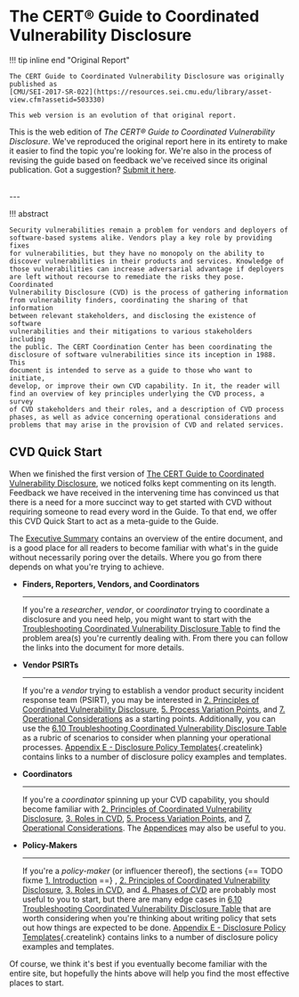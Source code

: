 # The CERT&reg; Guide to Coordinated Vulnerability Disclosure

!!! tip inline end "Original Report"

    The CERT Guide to Coordinated Vulnerability Disclosure was originally published as
    [CMU/SEI-2017-SR-022](https://resources.sei.cmu.edu/library/asset-view.cfm?assetid=503330)

    This web version is an evolution of that original report.

This is the web edition of *The CERT® Guide to Coordinated Vulnerability
Disclosure*. We've reproduced the original report here in its entirety
to make it easier to find the topic you're looking for. We're also in
the process of revising the guide based on feedback we've received
since its original publication. Got a suggestion? [Submit it
here](https://github.com/CERTCC/CERT-Guide-to-CVD/issues).

<!-- for vertical spacing -->
<br/>
---

!!! abstract

    Security vulnerabilities remain a problem for vendors and deployers of
    software-based systems alike. Vendors play a key role by providing fixes
    for vulnerabilities, but they have no monopoly on the ability to
    discover vulnerabilities in their products and services. Knowledge of
    those vulnerabilities can increase adversarial advantage if deployers
    are left without recourse to remediate the risks they pose. Coordinated
    Vulnerability Disclosure (CVD) is the process of gathering information
    from vulnerability finders, coordinating the sharing of that information
    between relevant stakeholders, and disclosing the existence of software
    vulnerabilities and their mitigations to various stakeholders including
    the public. The CERT Coordination Center has been coordinating the
    disclosure of software vulnerabilities since its inception in 1988. This
    document is intended to serve as a guide to those who want to initiate,
    develop, or improve their own CVD capability. In it, the reader will
    find an overview of key principles underlying the CVD process, a survey
    of CVD stakeholders and their roles, and a description of CVD process
    phases, as well as advice concerning operational considerations and
    problems that may arise in the provision of CVD and related services.

## CVD Quick Start

When we finished the first version of [The CERT Guide to Coordinated Vulnerability
Disclosure](https://resources.sei.cmu.edu/library/asset-view.cfm?assetid=503330),
we noticed folks kept commenting on its length. Feedback we have
received in the intervening time has convinced us that there is a need
for a more succinct way to get started with CVD without requiring
someone to read every word in the Guide. To that end, we offer this CVD
Quick Start to act as a meta-guide to the Guide.

The [Executive Summary](tutorials/executive_summary.md) contains an
overview of the entire document, and is a good place for all readers to
become familiar with what's in the guide without necessarily poring
over the details. Where you go from there depends on what you're trying
to achieve.

<div class="grid cards" markdown>

- **Finders, Reporters, Vendors, and Coordinators**

    ---

    If you're a *researcher*, *vendor*, or *coordinator* trying to coordinate a disclosure and you need help, you might
    want to start with the
    [Troubleshooting Coordinated Vulnerability Disclosure Table](6.10-Troubleshooting-Coordinated-Vulnerability-Disclosure-Table_55967749.md)
    to find the problem area(s) you're currently dealing with.
    From there you can follow the links into the document for more details.

- **Vendor PSIRTs**

    ---

    If you're a *vendor* trying to establish a vendor product security
    incident response team (PSIRT), you may be interested in [2.
    Principles of Coordinated Vulnerability
    Disclosure](2.-Principles-of-Coordinated-Vulnerability-Disclosure_47677450.md), [5.
    Process Variation
    Points](5.-Process-Variation-Points_47677473.md), and  [7.
    Operational
    Considerations](7.-Operational-Considerations_47677492.md) as a
    starting points. Additionally, you can use the [6.10 Troubleshooting
    Coordinated Vulnerability Disclosure
    Table](6.10-Troubleshooting-Coordinated-Vulnerability-Disclosure-Table_55967749.md) as
    a rubric of scenarios to consider when planning your operational
    processes. [Appendix E - Disclosure Policy
    Templates](/confluence/pages/createpage.action?spaceKey=CVD&title=Appendix+E+%E2%80%93+Disclosure+Policy+Templates&linkCreation=true&fromPageId=47677443){.createlink}
    contains links to a number of disclosure policy examples and
    templates.

- **Coordinators**

    ---

    If you're a *coordinator* spinning up your CVD capability, you
    should become familiar with [2. Principles of Coordinated
    Vulnerability
    Disclosure](2.-Principles-of-Coordinated-Vulnerability-Disclosure_47677450.md), [3.
    Roles in CVD](3.-Roles-in-CVD_47677459.md), [5. Process Variation
    Points](5.-Process-Variation-Points_47677473.md), and [7.
    Operational
    Considerations](7.-Operational-Considerations_47677492.md).
    The [Appendices](Appendices_49414192.md) may also be useful to
    you.

- **Policy-Makers**

    ---

    If you're a *policy-maker* (or influencer thereof), the
    sections {== TODO fixme [1. Introduction](1.-Introduction_47677445.md) ==} , [2.
    Principles of Coordinated Vulnerability
    Disclosure](2.-Principles-of-Coordinated-Vulnerability-Disclosure_47677450.md), [3.
    Roles in CVD](3.-Roles-in-CVD_47677459.md), and [4. Phases of
    CVD](4.-Phases-of-CVD_47677466.md) are probably most useful to you
    to start, but there are many edge cases in [6.10 Troubleshooting
    Coordinated Vulnerability Disclosure
    Table](6.10-Troubleshooting-Coordinated-Vulnerability-Disclosure-Table_55967749.md) that
    are worth considering when you're thinking about writing policy
    that sets out how things are expected to be done. [Appendix E -
    Disclosure Policy
    Templates](/confluence/pages/createpage.action?spaceKey=CVD&title=Appendix+E+%E2%80%93+Disclosure+Policy+Templates&linkCreation=true&fromPageId=47677443){.createlink}
    contains links to a number of disclosure policy examples and
    templates.

</div>

Of course, we think it's best if you eventually become familiar with
the entire site, but hopefully the hints above will help you find
the most effective places to start.

